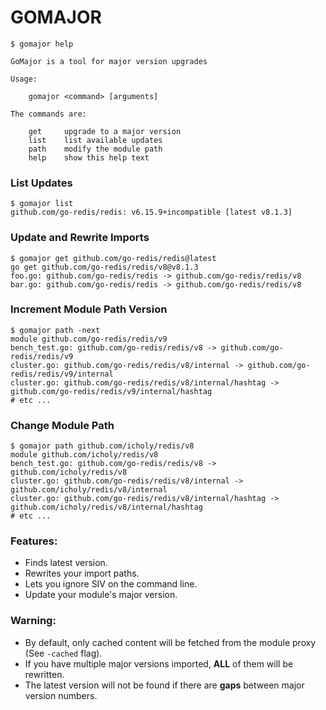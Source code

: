 # GOMAJOR

```
$ gomajor help

GoMajor is a tool for major version upgrades

Usage:

    gomajor <command> [arguments]

The commands are:

    get     upgrade to a major version
    list    list available updates
    path    modify the module path
    help    show this help text
```

### List Updates

```
$ gomajor list
github.com/go-redis/redis: v6.15.9+incompatible [latest v8.1.3]
```

### Update and Rewrite Imports

```
$ gomajor get github.com/go-redis/redis@latest
go get github.com/go-redis/redis/v8@v8.1.3
foo.go: github.com/go-redis/redis -> github.com/go-redis/redis/v8
bar.go: github.com/go-redis/redis -> github.com/go-redis/redis/v8
```

### Increment Module Path Version

```
$ gomajor path -next
module github.com/go-redis/redis/v9
bench_test.go: github.com/go-redis/redis/v8 -> github.com/go-redis/redis/v9
cluster.go: github.com/go-redis/redis/v8/internal -> github.com/go-redis/redis/v9/internal
cluster.go: github.com/go-redis/redis/v8/internal/hashtag -> github.com/go-redis/redis/v9/internal/hashtag
# etc ...
```

### Change Module Path

```
$ gomajor path github.com/icholy/redis/v8
module github.com/icholy/redis/v8
bench_test.go: github.com/go-redis/redis/v8 -> github.com/icholy/redis/v8
cluster.go: github.com/go-redis/redis/v8/internal -> github.com/icholy/redis/v8/internal
cluster.go: github.com/go-redis/redis/v8/internal/hashtag -> github.com/icholy/redis/v8/internal/hashtag
# etc ...
```

### Features:

* Finds latest version.
* Rewrites your import paths.
* Lets you ignore SIV on the command line.
* Update your module's major version.

### Warning:

* By default, only cached content will be fetched from the module proxy (See `-cached` flag).
* If you have multiple major versions imported, **ALL** of them will be rewritten.
* The latest version will not be found if there are **gaps** between major version numbers.
